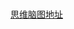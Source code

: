 # 

[思维脑图地址](https://coggle.it/diagram/XJHOgSjEZxgZQkkv/t/soosoogoo%E7%9A%84%E6%8A%80%E6%9C%AF%E6%8A%80%E8%83%BD%E6%A0%91)

